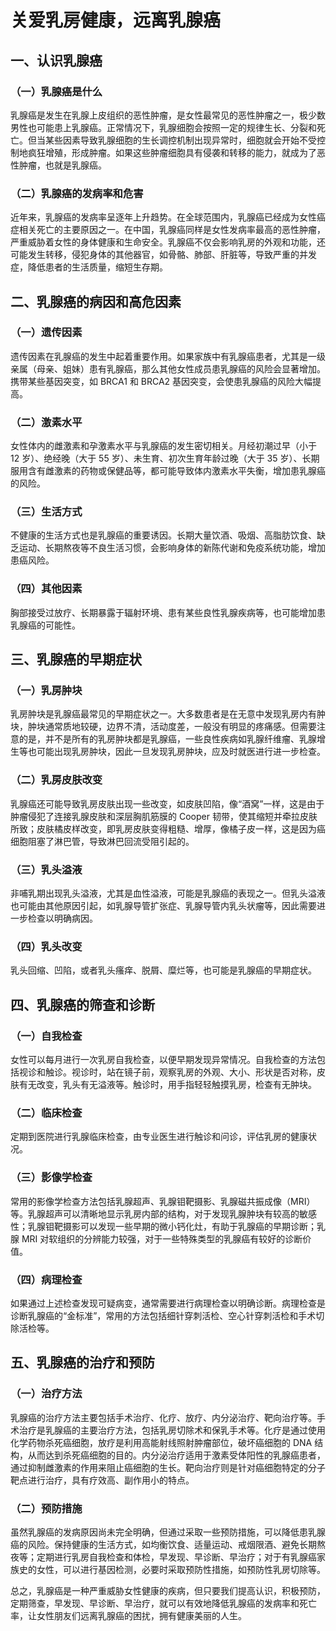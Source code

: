# 关爱乳房健康，远离乳腺癌

## 一、认识乳腺癌
### （一）乳腺癌是什么
乳腺癌是发生在乳腺上皮组织的恶性肿瘤，是女性最常见的恶性肿瘤之一，极少数男性也可能患上乳腺癌。正常情况下，乳腺细胞会按照一定的规律生长、分裂和死亡。但当某些因素导致乳腺细胞的生长调控机制出现异常时，细胞就会开始不受控制地疯狂增殖，形成肿瘤。如果这些肿瘤细胞具有侵袭和转移的能力，就成为了恶性肿瘤，也就是乳腺癌。

### （二）乳腺癌的发病率和危害
近年来，乳腺癌的发病率呈逐年上升趋势。在全球范围内，乳腺癌已经成为女性癌症相关死亡的主要原因之一。在中国，乳腺癌同样是女性发病率最高的恶性肿瘤，严重威胁着女性的身体健康和生命安全。乳腺癌不仅会影响乳房的外观和功能，还可能发生转移，侵犯身体的其他器官，如骨骼、肺部、肝脏等，导致严重的并发症，降低患者的生活质量，缩短生存期。

## 二、乳腺癌的病因和高危因素
### （一）遗传因素
遗传因素在乳腺癌的发生中起着重要作用。如果家族中有乳腺癌患者，尤其是一级亲属（母亲、姐妹）患有乳腺癌，那么其他女性成员患乳腺癌的风险会显著增加。携带某些基因突变，如 BRCA1 和 BRCA2 基因突变，会使患乳腺癌的风险大幅提高。

### （二）激素水平
女性体内的雌激素和孕激素水平与乳腺癌的发生密切相关。月经初潮过早（小于 12 岁）、绝经晚（大于 55 岁）、未生育、初次生育年龄过晚（大于 35 岁）、长期服用含有雌激素的药物或保健品等，都可能导致体内激素水平失衡，增加患乳腺癌的风险。

### （三）生活方式
不健康的生活方式也是乳腺癌的重要诱因。长期大量饮酒、吸烟、高脂肪饮食、缺乏运动、长期熬夜等不良生活习惯，会影响身体的新陈代谢和免疫系统功能，增加患癌风险。

### （四）其他因素
胸部接受过放疗、长期暴露于辐射环境、患有某些良性乳腺疾病等，也可能增加患乳腺癌的可能性。

## 三、乳腺癌的早期症状
### （一）乳房肿块
乳房肿块是乳腺癌最常见的早期症状之一。大多数患者是在无意中发现乳房内有肿块，肿块通常质地较硬，边界不清，活动度差，一般没有明显的疼痛感。但需要注意的是，并不是所有的乳房肿块都是乳腺癌，一些良性疾病如乳腺纤维瘤、乳腺增生等也可能出现乳房肿块，因此一旦发现乳房肿块，应及时就医进行进一步检查。

### （二）乳房皮肤改变
乳腺癌还可能导致乳房皮肤出现一些改变，如皮肤凹陷，像“酒窝”一样，这是由于肿瘤侵犯了连接乳腺皮肤和深层胸肌筋膜的 Cooper 韧带，使其缩短并牵拉皮肤所致；皮肤橘皮样改变，即乳房皮肤变得粗糙、增厚，像橘子皮一样，这是因为癌细胞阻塞了淋巴管，导致淋巴回流受阻引起的。

### （三）乳头溢液
非哺乳期出现乳头溢液，尤其是血性溢液，可能是乳腺癌的表现之一。但乳头溢液也可能由其他原因引起，如乳腺导管扩张症、乳腺导管内乳头状瘤等，因此需要进一步检查以明确病因。

### （四）乳头改变
乳头回缩、凹陷，或者乳头瘙痒、脱屑、糜烂等，也可能是乳腺癌的早期症状。

## 四、乳腺癌的筛查和诊断
### （一）自我检查
女性可以每月进行一次乳房自我检查，以便早期发现异常情况。自我检查的方法包括视诊和触诊。视诊时，站在镜子前，观察乳房的外观、大小、形状是否对称，皮肤有无改变，乳头有无溢液等。触诊时，用手指轻轻触摸乳房，检查有无肿块。

### （二）临床检查
定期到医院进行乳腺临床检查，由专业医生进行触诊和问诊，评估乳房的健康状况。

### （三）影像学检查
常用的影像学检查方法包括乳腺超声、乳腺钼靶摄影、乳腺磁共振成像（MRI）等。乳腺超声可以清晰地显示乳房内部的结构，对于发现乳腺肿块有较高的敏感性；乳腺钼靶摄影可以发现一些早期的微小钙化灶，有助于乳腺癌的早期诊断；乳腺 MRI 对软组织的分辨能力较强，对于一些特殊类型的乳腺癌有较好的诊断价值。

### （四）病理检查
如果通过上述检查发现可疑病变，通常需要进行病理检查以明确诊断。病理检查是诊断乳腺癌的“金标准”，常用的方法包括细针穿刺活检、空心针穿刺活检和手术切除活检等。

## 五、乳腺癌的治疗和预防
### （一）治疗方法
乳腺癌的治疗方法主要包括手术治疗、化疗、放疗、内分泌治疗、靶向治疗等。手术治疗是乳腺癌的主要治疗方法，包括乳房切除术和保乳手术等。化疗是通过使用化学药物杀死癌细胞，放疗是利用高能射线照射肿瘤部位，破坏癌细胞的 DNA 结构，从而达到杀死癌细胞的目的。内分泌治疗适用于激素受体阳性的乳腺癌患者，通过抑制雌激素的作用来阻止癌细胞的生长。靶向治疗则是针对癌细胞特定的分子靶点进行治疗，具有疗效高、副作用小的特点。

### （二）预防措施
虽然乳腺癌的发病原因尚未完全明确，但通过采取一些预防措施，可以降低患乳腺癌的风险。保持健康的生活方式，如均衡饮食、适量运动、戒烟限酒、避免长期熬夜等；定期进行乳房自我检查和体检，早发现、早诊断、早治疗；对于有乳腺癌家族史的女性，可以进行基因检测，必要时采取预防性措施，如预防性乳房切除等。

总之，乳腺癌是一种严重威胁女性健康的疾病，但只要我们提高认识，积极预防，定期筛查，早发现、早诊断、早治疗，就可以有效地降低乳腺癌的发病率和死亡率，让女性朋友们远离乳腺癌的困扰，拥有健康美丽的人生。 